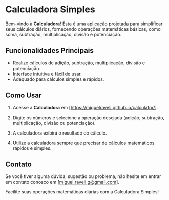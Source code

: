 # Calculadora Simples

Bem-vindo à **Calculadora**! Esta é uma aplicação projetada para simplificar seus cálculos diários, fornecendo operações matemáticas básicas, como soma, subtração, multiplicação, divisão e potenciação.

## Funcionalidades Principais

- Realize cálculos de adição, subtração, multiplicação, divisão e potenciação.
- Interface intuitiva e fácil de usar.
- Adequado para cálculos simples e rápidos.

## Como Usar

1. Acesse a **Calculadora** em [https://miguelraveli.github.io/calculator/].

2. Digite os números e selecione a operação desejada (adição, subtração, multiplicação, divisão ou potenciação).

3. A calculadora exibirá o resultado do cálculo.

4. Utilize a calculadora sempre que precisar de cálculos matemáticos rápidos e simples.

## Contato

Se você tiver alguma dúvida, sugestão ou problema, não hesite em entrar em contato conosco em [miguel.raveli.g@gmail.com].

Facilite suas operações matemáticas diárias com a Calculadora Simples!

